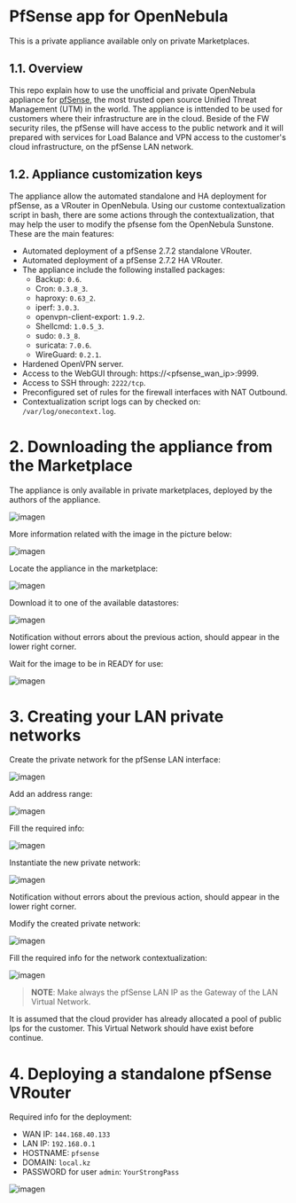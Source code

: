 # PfSense app for OpenNebula

This is a private appliance available only on private Marketplaces.

## 1.1. Overview

This repo explain how to use the unofficial and private OpenNebula appliance for [pfSense](https://www.pfsense.org "Go to pfSense homepage"), the most trusted open source Unified Threat Management (UTM) in the world. The appliance is inttended to be used for customers where their infrastructure are in the cloud. Beside of the FW security riles, the pfSense will have access to the public network and it will prepared with services for Load Balance and VPN access to the customer's cloud infrastructure, on the pfSense LAN network.

## 1.2. Appliance customization keys

The appliance allow the automated standalone and HA deployment for pfSense, as a VRouter in OpenNebula. Using our custome contextualization script in bash, there are some actions through the contextualization, that may help the user to modify the pfsense fom the OpenNebula Sunstone. These are the main features:

- Automated deployment of a pfSense 2.7.2 standalone VRouter.
- Automated deployment of a pfSense 2.7.2 HA VRouter.
- The appliance include the following installed packages:
  - Backup: `0.6`.
  - Cron: `0.3.8_3`.
  - haproxy: `0.63_2`.
  - iperf: `3.0.3`.
  - openvpn-client-export: `1.9.2`.
  - Shellcmd: `1.0.5_3`.
  - sudo: `0.3_8`.
  - suricata: `7.0.6`.
  - WireGuard: `0.2.1`.
- Hardened OpenVPN server.
- Access to the WebGUI through: https://<pfsense_wan_ip>:9999.
- Access to SSH through: `2222/tcp`.
- Preconfigured set of rules for the firewall interfaces with NAT Outbound.
- Contextualization script logs can by checked on: `/var/log/onecontext.log`.

# 2. Downloading the appliance from the Marketplace

The appliance is only available in private marketplaces, deployed by the authors of the appliance.

![imagen](https://github.com/user-attachments/assets/0f2c1cd2-ba29-49a1-b5ac-896bc7d3b9ba)

More information related with the image in the picture below:

![imagen](https://github.com/user-attachments/assets/5d55b55a-8301-4bd6-91c7-25753d919489)

Locate the appliance in the marketplace:

![imagen](https://github.com/user-attachments/assets/062f485f-e424-4594-a7bb-3a76db6a9aae)

Download it to one of the available datastores:

![imagen](https://github.com/user-attachments/assets/42eec91b-1005-4167-82d0-1f73a6c8e7c9)

Notification without errors about the previous action, should appear in the lower right corner.

Wait for the image to be in READY for use:

![imagen](https://github.com/user-attachments/assets/90019705-d9a4-414c-ae2a-9c17a57b62e9)

# 3. Creating your LAN private networks

Create the private network for the pfSense LAN interface:

![imagen](https://github.com/user-attachments/assets/07eccf1f-578a-4b1d-8310-05c793b6e375)

Add an address range:

![imagen](https://github.com/user-attachments/assets/088dd2e2-5684-4517-b1b4-ff73f233bbce)

Fill the required info:

![imagen](https://github.com/user-attachments/assets/c99f3300-4ba2-445e-a12b-83f0a8f4172e)

Instantiate the new private network:

![imagen](https://github.com/user-attachments/assets/177865d9-da02-48a9-bdfe-34324f49f4ed)

Notification without errors about the previous action, should appear in the lower right corner.

Modify the created private network:

![imagen](https://github.com/user-attachments/assets/ab1b2d37-5850-4668-9fe6-4c7067e80f90)

Fill the required info for the network contextualization:

![imagen](https://github.com/user-attachments/assets/0d240cf3-bbfc-43a4-85d4-b24c6fde7dc4)

> **NOTE**: Make always the pfSense LAN IP as the Gateway of the LAN Virtual Network.

It is assumed that the cloud provider has already allocated a pool of public Ips for the customer. This Virtual Network should have exist before continue.

# 4. Deploying a standalone pfSense VRouter

Required info for the deployment:

- WAN IP: `144.168.40.133`
- LAN IP: `192.168.0.1`
- HOSTNAME: `pfsense`
- DOMAIN: `local.kz`
- PASSWORD for user `admin`: `YourStrongPass`



![imagen](https://github.com/user-attachments/assets/7c543ed9-996a-4058-a30d-1c7cf527a297)

